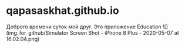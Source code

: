 # qapasaskhat.github.io
Доброго времени суток мой друг. Это пpиложение Education
![](img_for_github/Simulator Screen Shot - iPhone 8 Plus - 2020-05-07 at 16.02.04.png)
